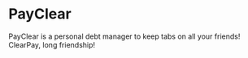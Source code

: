 # PayClear

PayClear is a personal debt manager to keep tabs on all your friends! ClearPay, long friendship!
